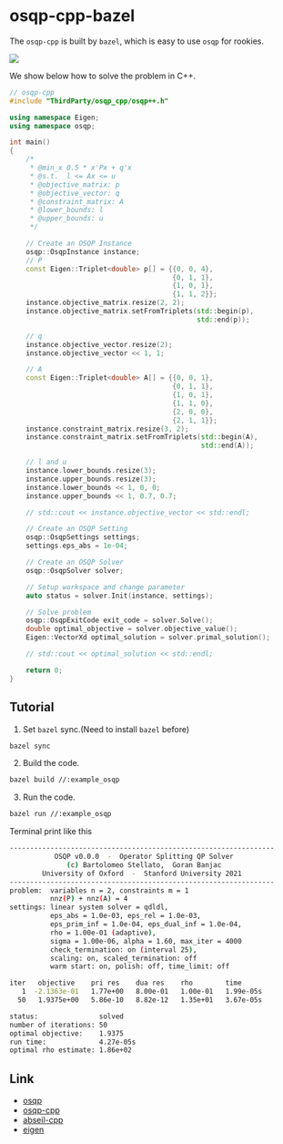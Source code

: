 # **osqp-cpp-bazel**
The `osqp-cpp` is built by `bazel`, which is easy to use `osqp` for rookies.

![](http://latex.codecogs.com/svg.latex?\begin{aligned}minimize\quad&\frac{1}{2}x^T\begin{bmatrix}4&1\\\\1&2\end{bmatrix}x+\begin{bmatrix}1\\\\1\end{bmatrix}^Tx\\\\s.t.\quad&\begin{bmatrix}1\\\\0\\\\0\end{bmatrix}\le\begin{bmatrix}1&1\\\\1&0\\\\0&1\end{bmatrix}x\le\begin{bmatrix}1\\\\0.7\\\\0.7\end{bmatrix}\end{aligned})

We show below how to solve the problem in C++.

```c++
// osqp-cpp
#include "ThirdParty/osqp_cpp/osqp++.h"

using namespace Eigen;
using namespace osqp;

int main()
{
    /*
     * @min_x 0.5 * x'Px + q'x
     * @s.t.  l <= Ax <= u
     * @objective_matrix: p
     * @objective_vector: q
     * @constraint_matrix: A
     * @lower_bounds: l
     * @upper_bounds: u
     */

    // Create an OSQP Instance
    osqp::OsqpInstance instance;
    // P
    const Eigen::Triplet<double> p[] = {{0, 0, 4},
                                        {0, 1, 1},
                                        {1, 0, 1},
                                        {1, 1, 2}};
    instance.objective_matrix.resize(2, 2);
    instance.objective_matrix.setFromTriplets(std::begin(p),
                                              std::end(p));

    // q
    instance.objective_vector.resize(2);
    instance.objective_vector << 1, 1;

    // A
    const Eigen::Triplet<double> A[] = {{0, 0, 1},
                                        {0, 1, 1},
                                        {1, 0, 1},
                                        {1, 1, 0},
                                        {2, 0, 0},
                                        {2, 1, 1}};
    instance.constraint_matrix.resize(3, 2);
    instance.constraint_matrix.setFromTriplets(std::begin(A),
                                               std::end(A));

    // l and u
    instance.lower_bounds.resize(3);
    instance.upper_bounds.resize(3);
    instance.lower_bounds << 1, 0, 0;
    instance.upper_bounds << 1, 0.7, 0.7;

    // std::cout << instance.objective_vector << std::endl;

    // Create an OSQP Setting
    osqp::OsqpSettings settings;
    settings.eps_abs = 1e-04;

    // Create an OSQP Solver
    osqp::OsqpSolver solver;

    // Setup workspace and change parameter
    auto status = solver.Init(instance, settings);

    // Solve problem
    osqp::OsqpExitCode exit_code = solver.Solve();
    double optimal_objective = solver.objective_value();
    Eigen::VectorXd optimal_solution = solver.primal_solution();

    // std::cout << optimal_solution << std::endl;

    return 0;
}
```

## Tutorial

1. Set `bazel` sync.(Need to install `bazel` before)

```bash
bazel sync
```

2. Build the code.

```bash
bazel build //:example_osqp
```

3. Run the code.

```bash
bazel run //:example_osqp
```

Terminal print like this

```bash
-----------------------------------------------------------------
           OSQP v0.0.0  -  Operator Splitting QP Solver
              (c) Bartolomeo Stellato,  Goran Banjac
        University of Oxford  -  Stanford University 2021
-----------------------------------------------------------------
problem:  variables n = 2, constraints m = 1
          nnz(P) + nnz(A) = 4
settings: linear system solver = qdldl,
          eps_abs = 1.0e-03, eps_rel = 1.0e-03,
          eps_prim_inf = 1.0e-04, eps_dual_inf = 1.0e-04,
          rho = 1.00e-01 (adaptive),
          sigma = 1.00e-06, alpha = 1.60, max_iter = 4000
          check_termination: on (interval 25),
          scaling: on, scaled_termination: off
          warm start: on, polish: off, time_limit: off

iter   objective    pri res    dua res    rho        time
   1  -2.1363e-01   1.77e+00   8.00e-01   1.00e-01   1.99e-05s
  50   1.9375e+00   5.86e-10   8.82e-12   1.35e+01   3.67e-05s

status:               solved
number of iterations: 50
optimal objective:    1.9375
run time:             4.27e-05s
optimal rho estimate: 1.86e+02
```

## 

## Link

- [osqp](https://github.com/osqp/osqp)
- [osqp-cpp](https://github.com/google/osqp-cpp)
- [abseil-cpp](https://github.com/abseil/abseil-cpp)
- [eigen](https://gitlab.com/libeigen/eigen)
